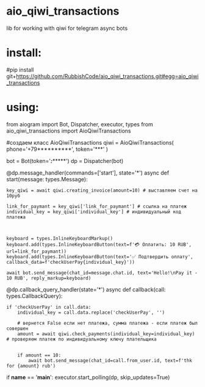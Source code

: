 # aio_qiwi_transactions
lib for working with qiwi for telegram async bots

# install:

#pip install git+https://github.com/RubbishCode/aio_qiwi_transactions.git#egg=aio_qiwi_transactions


# using:

from aiogram import Bot, Dispatcher, executor, types
from aio_qiwi_transactions import AioQiwiTransactions




#создаем класс AioQiwiTransactions
qiwi = AioQiwiTransactions(
    phone='+79**********',
    token='***'
    )


bot = Bot(token='*******:************')
dp = Dispatcher(bot)




@dp.message_handler(commands=['start'], state='*')
async def start(message: types.Message):


    key_qiwi = await qiwi.creating_invoice(amount=10) # выставляем счет на 10руб

    link_for_paymant = key_qiwi['link_for_paymant'] # ссылка на платеж
    individual_key = key_qiwi['individual_key'] # индивидуальный код платежа
    


    keyboard = types.InlineKeyboardMarkup()
    keyboard.add(types.InlineKeyboardButton(text=f'💳 Оплатить: 10 RUB', url=link_for_paymant))
    keyboard.add(types.InlineKeyboardButton(text='✅ Подтвердить оплату', callback_data=f'checkUserPay{individual_key}'))

    await bot.send_message(chat_id=message.chat.id, text='Hello!\nPay it - 10 RUB', reply_markup=keyboard)




@dp.callback_query_handler(state='*')
async def callback(call: types.CallbackQuery):

    if 'checkUserPay' in call.data:
        individual_key = call.data.replace('checkUserPay', '')

        # вернется False если нет платежа, сумма платежа - если платеж был совершен
        amount = await qiwi.check_payments(individual_key=individual_key) # проверяем платеж по индивидуальному ключу плательщика


        if amount == 10:
            await bot.send_message(chat_id=call.from_user.id, text=f'thk for {amount} rub')




if __name__ == '__main__':
    executor.start_polling(dp, skip_updates=True)




